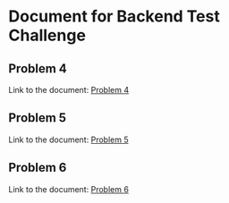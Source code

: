 # Document for Backend Test Challenge

## Problem 4
Link to the document: [Problem 4](https://github.com/longtk26/Pham-Ngoc-Long/tree/main/src/problem4)

## Problem 5
Link to the document: [Problem 5](https://github.com/longtk26/Pham-Ngoc-Long/tree/main/src/problem5)

## Problem 6
Link to the document: [Problem 6](https://github.com/longtk26/Pham-Ngoc-Long/tree/main/src/problem6)